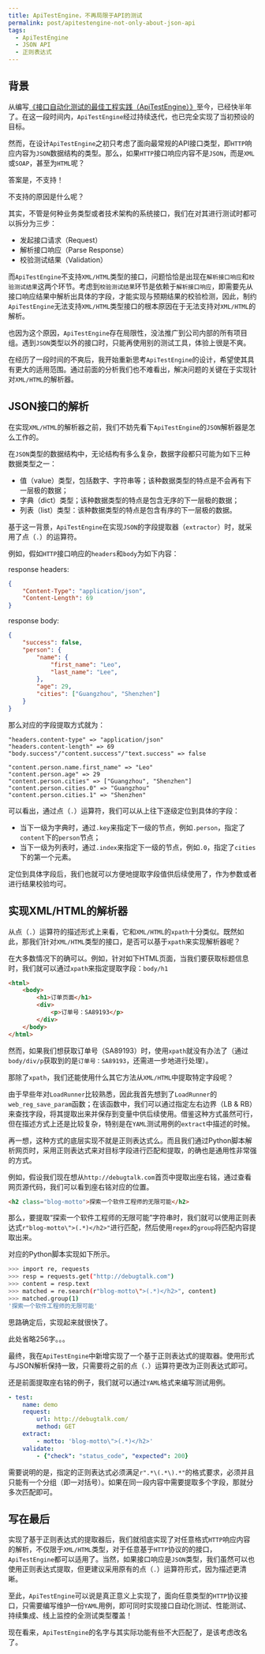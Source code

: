 ```yaml
---
title: ApiTestEngine，不再局限于API的测试
permalink: post/apitestengine-not-only-about-json-api
tags:
  - ApiTestEngine
  - JSON API
  - 正则表达式
---
```


## 背景

从编写[《接口自动化测试的最佳工程实践（ApiTestEngine）》][ApiTestEngine]至今，已经快半年了。在这一段时间内，`ApiTestEngine`经过持续迭代，也已完全实现了当初预设的目标。

然而，在设计`ApiTestEngine`之初只考虑了面向最常规的API接口类型，即`HTTP`响应内容为`JSON`数据结构的类型。那么，如果`HTTP`接口响应内容不是`JSON`，而是`XML`或`SOAP`，甚至为`HTML`呢？

答案是，不支持！

不支持的原因是什么呢？

其实，不管是何种业务类型或者技术架构的系统接口，我们在对其进行测试时都可以拆分为三步：

- 发起接口请求（Request）
- 解析接口响应（Parse Response）
- 校验测试结果（Validation）

而`ApiTestEngine`不支持`XML/HTML`类型的接口，问题恰恰是出现在`解析接口响应`和`校验测试结果`这两个环节。考虑到`校验测试结果`环节是依赖于`解析接口响应`，即需要先从接口响应结果中解析出具体的字段，才能实现与预期结果的校验检测，因此，制约`ApiTestEngine`无法支持`XML/HTML`类型接口的根本原因在于无法支持对`XML/HTML`的解析。

也因为这个原因，`ApiTestEngine`存在局限性，没法推广到公司内部的所有项目组。遇到`JSON`类型以外的接口时，只能再使用别的测试工具，体验上很是不爽。

在经历了一段时间的不爽后，我开始重新思考`ApiTestEngine`的设计，希望使其具有更大的适用范围。通过前面的分析我们也不难看出，解决问题的关键在于实现针对`XML/HTML`的解析器。

## JSON接口的解析

在实现`XML/HTML`的解析器之前，我们不妨先看下`ApiTestEngine`的`JSON`解析器是怎么工作的。

在`JSON`类型的数据结构中，无论结构有多么复杂，数据字段都只可能为如下三种数据类型之一：

- 值（value）类型，包括数字、字符串等；该种数据类型的特点是不会再有下一层极的数据；
- 字典（dict）类型；该种数据类型的特点是包含无序的下一层极的数据；
- 列表（list）类型：该种数据类型的特点是包含有序的下一层极的数据。

基于这一背景，`ApiTestEngine`在实现`JSON`的字段提取器（`extractor`）时，就采用了点（`.`）的运算符。

例如，假如`HTTP`接口响应的`headers`和`body`为如下内容：

response headers:

```json
{
    "Content-Type": "application/json",
    "Content-Length": 69
}
```

response body:

```json
{
    "success": false,
    "person": {
        "name": {
            "first_name": "Leo",
            "last_name": "Lee",
        },
        "age": 29,
        "cities": ["Guangzhou", "Shenzhen"]
    }
}
```

那么对应的字段提取方式就为：

```text
"headers.content-type" => "application/json"
"headers.content-length" => 69
"body.success"/"content.success"/"text.success" => false

"content.person.name.first_name" => "Leo"
"content.person.age" => 29
"content.person.cities" => ["Guangzhou", "Shenzhen"]
"content.person.cities.0" => "Guangzhou"
"content.person.cities.1" => "Shenzhen"
```

可以看出，通过点（`.`）运算符，我们可以从上往下逐级定位到具体的字段：

- 当下一级为字典时，通过`.key`来指定下一级的节点，例如`.person`，指定了`content`下的`person`节点；
- 当下一级为列表时，通过`.index`来指定下一级的节点，例如`.0`，指定了`cities`下的第一个元素。

定位到具体字段后，我们也就可以方便地提取字段值供后续使用了，作为参数或者进行结果校验均可。

## 实现XML/HTML的解析器

从点（`.`）运算符的描述形式上来看，它和`XML/HTML`的`xpath`十分类似。既然如此，那我们针对`XML/HTML`类型的接口，是否可以基于`xpath`来实现解析器呢？

在大多数情况下的确可以。例如，针对如下HTML页面，当我们要获取标题信息时，我们就可以通过`xpath`来指定提取字段：`body/h1`

```html
<html>
    <body>
        <h1>订单页面</h1>
        <div>
            <p>订单号：SA89193</p>
        </div>
    </body>
</html>
```

然而，如果我们想获取订单号（SA89193）时，使用`xpath`就没有办法了（通过`body/div/p`获取到的是`订单号：SA89193`，还需进一步地进行处理）。

那除了`xpath`，我们还能使用什么其它方法从`XML/HTML`中提取特定字段呢？

由于早些年对`LoadRunner`比较熟悉，因此我首先想到了`LoadRunner`的`web_reg_save_param`函数；在该函数中，我们可以通过指定左右边界（LB & RB）来查找字段，将其提取出来并保存到变量中供后续使用。借鉴这种方式虽然可行，但在描述方式上还是比较复杂，特别是在`YAML`测试用例的`extract`中描述的时候。

再一想，这种方式的底层实现不就是正则表达式么。而且我们通过Python脚本解析网页时，采用正则表达式来对目标字段进行匹配和提取，的确也是通用性非常强的方式。

例如，假设我们现在想从`http://debugtalk.com`首页中提取出座右铭，通过查看网页源代码，我们可以看到座右铭对应的位置。

```html
<h2 class="blog-motto">探索一个软件工程师的无限可能</h2>
```

那么，要提取“探索一个软件工程师的无限可能”字符串时，我们就可以使用正则表达式`r"blog-motto\">(.*)</h2>"`进行匹配，然后使用`regex`的`group`将匹配内容提取出来。

对应的Python脚本实现如下所示。

```bash
>>> import re, requests
>>> resp = requests.get("http://debugtalk.com")
>>> content = resp.text
>>> matched = re.search(r"blog-motto\">(.*)</h2>", content)
>>> matched.group(1)
'探索一个软件工程师的无限可能'
```

思路确定后，实现起来就很快了。

此处省略256字。。。

最终，我在`ApiTestEngine`中新增实现了一个基于正则表达式的提取器。使用形式与JSON解析保持一致，只需要将之前的点（`.`）运算符更改为正则表达式即可。

还是前面提取座右铭的例子，我们就可以通过`YAML`格式来编写测试用例。

```yaml
- test:
    name: demo
    request:
        url: http://debugtalk.com/
        method: GET
    extract:
        - motto: 'blog-motto\">(.*)</h2>'
    validate:
        - {"check": "status_code", "expected": 200}
```

需要说明的是，指定的正则表达式必须满足`r".*\(.*\).*"`的格式要求，必须并且只能有一个分组（即一对括号）。如果在同一段内容中需要提取多个字段，那就分多次匹配即可。

## 写在最后

实现了基于正则表达式的提取器后，我们就彻底实现了对任意格式`HTTP`响应内容的解析，不仅限于`XML/HTML`类型，对于任意基于`HTTP`协议的的接口，`ApiTestEngine`都可以适用了。当然，如果接口响应是`JSON`类型，我们虽然可以也使用正则表达式提取，但更建议采用原有的点（`.`）运算符形式，因为描述更清晰。

至此，`ApiTestEngine`可以说是真正意义上实现了，面向任意类型的`HTTP`协议接口，只需要编写维护一份`YAML`用例，即可同时实现接口自动化测试、性能测试、持续集成、线上监控的全测试类型覆盖！

现在看来，`ApiTestEngine`的名字与其实际功能有些不大匹配了，是该考虑改名了。


[ApiTestEngine]: http://debugtalk.com/post/ApiTestEngine-api-test-best-practice/
